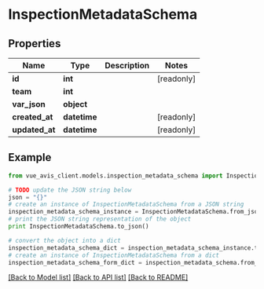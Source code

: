 # InspectionMetadataSchema


## Properties

Name | Type | Description | Notes
------------ | ------------- | ------------- | -------------
**id** | **int** |  | [readonly] 
**team** | **int** |  | 
**var_json** | **object** |  | 
**created_at** | **datetime** |  | [readonly] 
**updated_at** | **datetime** |  | [readonly] 

## Example

```python
from vue_avis_client.models.inspection_metadata_schema import InspectionMetadataSchema

# TODO update the JSON string below
json = "{}"
# create an instance of InspectionMetadataSchema from a JSON string
inspection_metadata_schema_instance = InspectionMetadataSchema.from_json(json)
# print the JSON string representation of the object
print InspectionMetadataSchema.to_json()

# convert the object into a dict
inspection_metadata_schema_dict = inspection_metadata_schema_instance.to_dict()
# create an instance of InspectionMetadataSchema from a dict
inspection_metadata_schema_form_dict = inspection_metadata_schema.from_dict(inspection_metadata_schema_dict)
```
[[Back to Model list]](../README.md#documentation-for-models) [[Back to API list]](../README.md#documentation-for-api-endpoints) [[Back to README]](../README.md)


